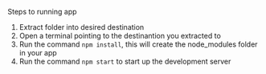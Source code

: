 Steps to running app

1. Extract folder into desired destination
2. Open a terminal pointing to the destinantion you extracted to
3. Run the command `npm install`, this will create the node_modules folder in your app
4. Run the command `npm start` to start up the development server

